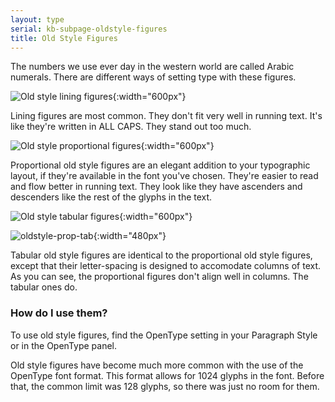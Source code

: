 ```yaml
---
layout: type
serial: kb-subpage-oldstyle-figures
title: Old Style Figures
---
```


The numbers we use ever day in the western world are called Arabic numerals. There are different ways of setting type with these figures.

![Old style lining figures]({{site.url}}/svg/oldstyle-lining-figures.svg "Old style lining figures"){:width="600px"}

Lining figures are most common. They don't fit very well in running text. It's like they're written in ALL CAPS. They stand out too much.

![Old style proportional figures]({{site.url}}/svg/oldstyle-proportional.svg "Old style proportional figures"){:width="600px"}


Proportional old style figures are an elegant addition to your typographic layout, if they're available in the font you've chosen. They're easier to read and flow better in running text. They look like they have ascenders and descenders like the rest of the glyphs in the text.

![Old style tabular figures]({{site.url}}/svg/oldstyle-tabular-figures.svg "Old style tabular figures"){:width="600px"}

![oldstyle-prop-tab]({{site.url}}/svg/oldstyle-prop-tab.svg "oldstyle-prop-tab"){:width="480px"}

Tabular old style figures are identical to the proportional old style figures, except that their letter-spacing is designed to accomodate columns of text. As you can see, the proportional figures don't align well in columns. The tabular ones do.

### How do I use them?

To use old style figures, find the OpenType setting in your Paragraph Style or in the OpenType panel.

Old style figures have become much more common with the use of the OpenType font format. This format allows for 1024 glyphs in the font. Before that, the common limit was 128 glyphs, so there was just no room for them.



